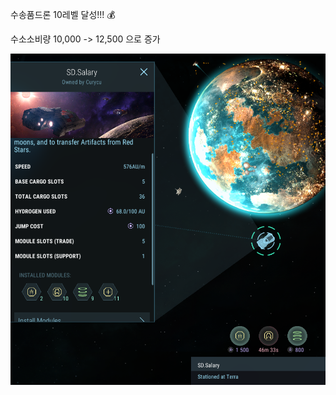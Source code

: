 수송품드론 10레벨 달성!!! :moneybag:  

수소소비량 10,000 -> 12,500 으로 증가  

![](../assets/20220112_Lv10_Shipment_Drone.png)  
 